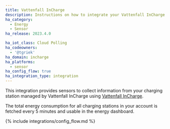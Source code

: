 ```yaml
---
title: Vattenfall InCharge
description: Instructions on how to integrate your Vattenfall InCharge managed charging stations within Home Assistant.
ha_category:
  - Energy
  - Sensor
ha_release: 2023.4.0

ha_iot_class: Cloud Polling
ha_codeowners:
  - '@tgriek'
ha_domain: incharge
ha_platforms:
  - sensor
ha_config_flow: true
ha_integration_type: integration
---
```


This integration provides sensors to collect information from your charging station managed by Vattenfall InCharge using [Vattenfall InCharge](https://myincharge.vattenfall.com/).

The total energy consumption for all charging stations in your account is fetched every 5 minutes and usable in the energy dashboard.

{% include integrations/config_flow.md %}
